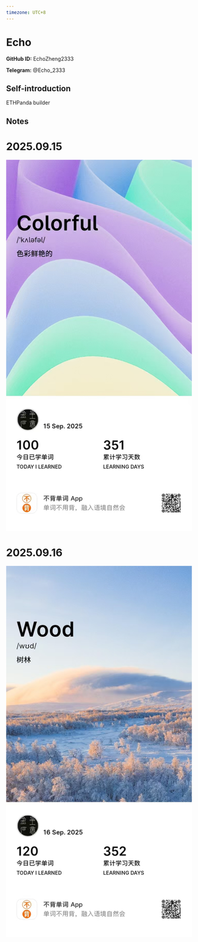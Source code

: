 ```yaml
---
timezone: UTC+8
---
```


# Echo

**GitHub ID:** EchoZheng2333

**Telegram:** @Echo_2333

## Self-introduction

ETHPanda builder

## Notes
<!-- Content_START -->
# 2025.09.15
<!-- DAILY_CHECKIN_2025-09-15_START -->
![WechatIMG1437.jpg](https://raw.githubusercontent.com/IntensiveCoLearning/english_3rd/main/assets/EchoZheng2333/images/2025-09-15-1757948846499-WechatIMG1437.jpg)
<!-- DAILY_CHECKIN_2025-09-15_END -->


# 2025.09.16
<!-- DAILY_CHECKIN_2025-09-16_START -->
![WechatIMG1457.jpg](https://raw.githubusercontent.com/IntensiveCoLearning/english_3rd/main/assets/EchoZheng2333/images/2025-09-16-1758033984888-WechatIMG1457.jpg)
<!-- DAILY_CHECKIN_2025-09-16_END -->
<!-- Content_END -->
